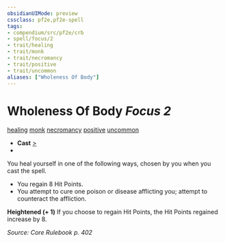 ```yaml
---
obsidianUIMode: preview
cssclass: pf2e,pf2e-spell
tags:
- compendium/src/pf2e/crb
- spell/focus/2
- trait/healing
- trait/monk
- trait/necromancy
- trait/positive
- trait/uncommon
aliases: ["Wholeness Of Body"]
---
```

# Wholeness Of Body *Focus 2*   
[healing](healing.md "Healing Effect Trait")  [monk](Reference/Rules/Traits/monk.md "Monk Class Trait")  [necromancy](necromancy.md "Necromancy School Trait")  [positive](positive.md "Positive Energy & Element Trait")  [uncommon](uncommon.md "Uncommon Rarity Trait")  

- **Cast** [>](chapter-9-playing-the-game.md#Actions "Single Action") 
- 

You heal yourself in one of the following ways, chosen by you when you cast the spell.

- You regain 8 Hit Points.
- You attempt to cure one poison or disease afflicting you; attempt to counteract the affliction.

**Heightened (+ 1)** If you choose to regain Hit Points, the Hit Points regained increase by 8.

*Source: Core Rulebook p. 402*